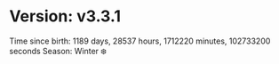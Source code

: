 # Version: v3.3.1
Time since birth: 1189 days, 28537 hours, 1712220 minutes, 102733200 seconds
Season: Winter ❄️
